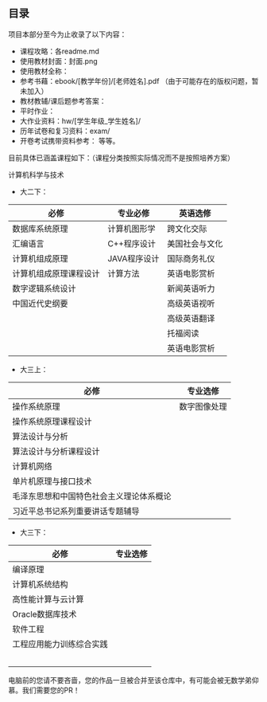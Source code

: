 ## 目录

项目本部分至今为止收录了以下内容：

- 课程攻略：各readme.md
- 使用教材封面：封面.png
- 使用教材全称：
- 参考书藉：ebook/[教学年份]/[老师姓名].pdf （由于可能存在的版权问题，暂未加入）
- 教材教辅/课后题参考答案：
- 平时作业：
- 大作业资料：hw/[学生年级_学生姓名]/
- 历年试卷和复习资料：exam/
- 开卷考试携带资料参考：
等等。


目前具体已涵盖课程如下：（课程分类按照实际情况而不是按照培养方案）


计算机科学与技术

- 大二下：

| 必修                   | 专业必修       | 英语选修         |
| ---------------------- | -------------- | ---------------- |
| 数据库系统原理         | 计算机图形学   | 跨文化交际       |
| 汇编语言               | C++程序设计    | 美国社会与文化   |
| 计算机组成原理         | JAVA程序设计   | 国际商务礼仪     |
| 计算机组成原理课程设计 | 计算方法       | 英语电影赏析     |
| 数字逻辑系统设计       |                | 新闻英语听力     |
| 中国近代史纲要         |                | 高级英语视听     |
|                        |                | 高级英语翻译     |
|                        |                | 托福阅读         |
|                        |                | 英语电影赏析     |

- 大三上：

| 必修                   | 专业选修       |
| ---------------------- | -------------- |
| 操作系统原理           | 数字图像处理   |
| 操作系统原理课程设计   |                |
| 算法设计与分析         |                |
| 算法设计与分析课程设计 |                |
| 计算机网络             |                |
| 单片机原理与接口技术   |                |
| 毛泽东思想和中国特色社会主义理论体系概论|
| 习近平总书记系列重要讲话专题辅导        |

- 大三下：

| 必修                   | 专业选修       |
| ---------------------- | -------------- |
| 编译原理               |                |
| 计算机系统结构         |                |
| 高性能计算与云计算     |                |
| Oracle数据库技术       |                |
| 软件工程               |                |
| 工程应用能力训练综合实践|                |                        |
|                |    |
|                |       |
|                |     |
|                |  |
|                |     |








电脑前的您请不要吝啬，您的作品一旦被合并至该仓库中，有可能会被无数学弟仰慕。我们需要您的PR！
